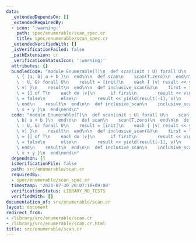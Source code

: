 ```yaml
---
data:
  _extendedDependsOn: []
  _extendedRequiredBy:
  - icon: ':warning:'
    path: spec/enumerable/scan_spec.cr
    title: spec/enumerable/scan_spec.cr
  _extendedVerifiedWith: []
  _isVerificationFailed: false
  _pathExtension: cr
  _verificationStatusIcon: ':warning:'
  attributes: {}
  bundledCode: "module Enumerable(T)\n  def scan(init : U) forall U\n    scan(init)\
    \ { |a, b| a + b }\n  end\n\n  def scan\n    scan(T.zero)\n  end\n\n  def scan(init\
    \ : U, &) forall U\n    result = [init]\n    each { |v| result << yield(result.last,\
    \ v) }\n    result\n  end\n\n  def inclusive_scan(&)\n    first = true\n    result\
    \ = [] of T\n    each do |v|\n      if first\n        result << v\n        first\
    \ = false\n      else\n        result << yield(result[-1], v)\n      end\n   \
    \ end\n    result\n  end\n\n  def inclusive_scan\n    inclusive_scan { |x, y|\
    \ x + y }\n  end\nend\n"
  code: "module Enumerable(T)\n  def scan(init : U) forall U\n    scan(init) { |a,\
    \ b| a + b }\n  end\n\n  def scan\n    scan(T.zero)\n  end\n\n  def scan(init\
    \ : U, &) forall U\n    result = [init]\n    each { |v| result << yield(result.last,\
    \ v) }\n    result\n  end\n\n  def inclusive_scan(&)\n    first = true\n    result\
    \ = [] of T\n    each do |v|\n      if first\n        result << v\n        first\
    \ = false\n      else\n        result << yield(result[-1], v)\n      end\n   \
    \ end\n    result\n  end\n\n  def inclusive_scan\n    inclusive_scan { |x, y|\
    \ x + y }\n  end\nend\n"
  dependsOn: []
  isVerificationFile: false
  path: src/enumerable/scan.cr
  requiredBy:
  - spec/enumerable/scan_spec.cr
  timestamp: '2021-07-30 20:07:18+09:00'
  verificationStatus: LIBRARY_NO_TESTS
  verifiedWith: []
documentation_of: src/enumerable/scan.cr
layout: document
redirect_from:
- /library/src/enumerable/scan.cr
- /library/src/enumerable/scan.cr.html
title: src/enumerable/scan.cr
---
```

